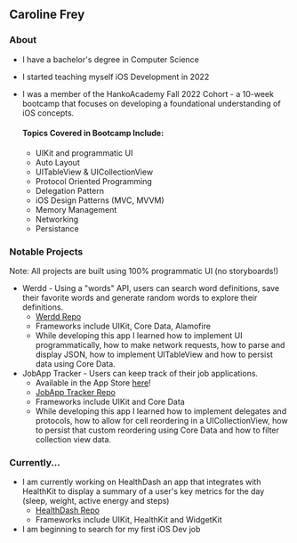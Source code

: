 ## Caroline Frey

### About
* I have a bachelor's degree in Computer Science
* I started teaching myself iOS Development in 2022
* I was a member of the HankoAcademy Fall 2022 Cohort - a 10-week bootcamp that focuses on developing a foundational understanding of iOS concepts.

    #### Topics Covered in Bootcamp Include:
    * UIKit and programmatic UI
    * Auto Layout
    * UITableView & UICollectionView
    * Protocol Oriented Programming
    * Delegation Pattern
    * iOS Design Patterns (MVC, MVVM)
    * Memory Management
    * Networking
    * Persistance
    
### Notable Projects
Note: All projects are built using 100% programmatic UI (no storyboards!)
* Werdd - Using a "words" API, users can search word definitions, save their favorite words and generate random words to explore their definitions.
    * [Werdd Repo](https://github.com/carolinefrey/Werdd)
    * Frameworks include UIKit, Core Data, Alamofire
    * While developing this app I learned how to implement UI programmatically, how to make network requests, how to parse and display JSON, how to implement UITableView and how to persist data using Core Data.
* JobApp Tracker - Users can keep track of their job applications.
    * Available in the App Store [here](https://apps.apple.com/us/app/jobapp-tracker/id1661018820)!
    * [JobApp Tracker Repo](https://github.com/carolinefrey/JobTracker)
    * Frameworks include UIKit and Core Data
    * While developing this app I learned how to implement delegates and protocols, how to allow for cell reordering in a UICollectionView, how to persist that custom reordering using Core Data and how to filter collection view data.

### Currently...
* I am currently working on HealthDash an app that integrates with HealthKit to display a summary of a user's key metrics for the day (sleep, weight, active energy and steps)
    * [HealthDash Repo](https://github.com/carolinefrey/HealthDash)
    * Frameworks include UIKit, HealthKit and WidgetKit
* I am beginning to search for my first iOS Dev job

<!--
**carolinefrey/carolinefrey** is a ✨ _special_ ✨ repository because its `README.md` (this file) appears on your GitHub profile.

Here are some ideas to get you started:

- 🔭 I’m currently working on ...
- 🌱 I’m currently learning ...
- 👯 I’m looking to collaborate on ...
- 🤔 I’m looking for help with ...
- 💬 Ask me about ...
- 📫 How to reach me: ...
- 😄 Pronouns: ...
- ⚡ Fun fact: ...
-->
